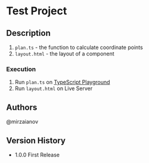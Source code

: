# Test Project

## Description

1. `plan.ts` - the function to calculate coordinate points
2. `layout.html` - the layout of a component

### Execution

1. Run `plan.ts` on [TypeScript Playground](https://www.typescriptlang.org/play/?#code/PTAEiQQRBEEfhBD4QQeEFoZhBAMIIIRBCsIIbhBAyIIXhAVB5EFEBEQQYRA9AuEEDEQQDhBjAWEC2MEYQWQARAcXBpEFElGjtYLLBkSBOEAFYUgJhAUgORBAkiAZJaWIHEQSrVAzQAKQDKAKCMBjAPYA7AM4AXUADMAlgA8AYgBtzAQ1tPLAOYACub+9gC8oAAUlgCuALYAXKBx8QBGAKYATgCUyamZWaDhAHygALK+ABYAdFnmsZYAJjEJoABUoACMAAx9OaBgvX0A3CbA7e1GHRACsJBoQhh4tNqA7CAoDCjq2oK0kGRoCzJkGGigeBiwghgM2Mt482g4fHz7mBKglLAcDLQEaES006XRqoAMADUAOKgbQsdgoMhrDDsWEwWC4Nanc4EQSyUQrDCgebaFAsSB0SD8SCiOQXFB4mSwWHEyDaX7-dB8GQowCiIGQdCs1jVgaAAExgwCoIDTtAshLRnqRaEgyOwBXABOxbgt8Q9uPAdKANlsVtoTXh9dEmJyWWQkBicgAaUBqYkEC5EyCwGTQTZnUX8QCyIJAtGsELC1kbNigVsQALSgYOh0AsMh3c4ItY89h4Q707oADh6oCQCIYZC9ug16hQldgkjl2EoGBFM1FgHIQNQ8TX-QiKpmC2jwGO0Inm7iSPDyGP8bQEcRobTfDkA3gkZWq7jO93DACkfB+aB5RxOShUoqTtCxEajJvozvIVDoxCavm8ABVzCEwtYeyth2cXwoJQoAoOwKrwMsaC8N87BapQi5qkoo5fLAgYkOudBQbwYosgAzECMygqAw5UrQujjryhoyLQdygAA2taBDOnaGIALqOqKEqoehmGjngOIMgiMgEvQrKkuSlL8FEGpkIgWA1is8jdM6ugEIAEiBiHwWBkDWRJxl0TqinhYLfLxtBYQJ9KMqJxAksS7B-AC0SyfJim0MpXSqfSmkGjSukoPphmcTMAAsploRhFn8ecpHqWgZIoC5zJyRi7med5Glaf5emgEwxDQCiGBMlseUxhaVFXiRBq6JABo9I6hmtu0wAmBYNj2K+tgfl+oSWLYv6RFE0ygF13j5AkhT0Wx03OiN8SxB4tgTek2TFCpI0uAAIk4WQAMLmBkDgOCthTrV5oAjQAnjt+2Hcdp1rZEF1GHkoB2Fk-gBMUZQAN4je1digFkGSDQxDWgD0bFjCNDjmEUUSA-Y9EeBkljOk0GQBGxoDmA4o1vgM-2gCToBI6ALiPUUkQg9Y9G0zUqOBLYVSgAmYo4wA1KAC1LTM227QdR3450TMzJULM1BY1hRJj32dBLtRBAAkoMhY9DkYyk2TVhA1dVPrbT9Og4zaMBCzbPdFzPOLfYnQ3YL90i6AYsK9UNTWP4stY+L7sq2rXRFprJjawzAAOsTWFUUTOO4Xi+F9379VELhOo4rieD4fiBEnthRFdOTByTAC+IfAxktixFkljl9YNQAFZ9VEADkoDN8Hxcw4D5io4z5gBC3gBYID8jmctBKYYJGcCMlo+ZsgsYgCsuo8As3GNvp+ucy-RI30V0ABs+8AKzOlDIUMQAnKFADszoX2fu9H0ft+Qxxu9dHhfR3w-JP0WK-8n3Vm-X+-88IX2dGKa+D8OKQxqIZYOZhdY9wyH3Aezdh4rnQLwfg09hLfEnEleeHwl4jycugNeBNuqbz6gNKIO9f4H2PqfYBl8b7fxYfRJ+L8f4MQ-l-UA98OH-zFIAwOPC-5ijARAqBb8YE9Dgc6Ayij4EwwmFMGYgAcEFgHcHMV5aBCDkHgAgxBsxsmII+GgqxnTfDUAiExsAswIkUIFHERJBBPDIMpOUsBKBkGdElSEMIw7u1AMPWxE4SKwEAGwgjxRQyB1DRfsoAtRbAQhwFk7jswKhwM1UAgBcECEkOFEhEQRgkAPgghwXhVWNCOVgk85gzznIQ94i9UKYMBKAKothbBh2sIkEAV0ACOlhLA1ACE4FmsQ0g1CcOYYA1gABuAQ4zBJZnGDITQJnw2AAAYiCOEcoAB9HoxzDkABlDmMJqEfU5Fyrk3KvjUa+5zDnCJqGKQ5jznkXLeR8-+4VvmHLjPIvCryxQApecCmooL5EFkOQALS4uUypN4amxleLg2Q+C54tPgCQ9pyQuk9L6QM4ZozxmTOmbM+ZSyVnVHWZs2w2y9kHNOSci5BlD7XNuUC+5QKvmQt+fyiFHKhVxn+U8l5IKgUSsBdKqFcLEUdFaogjqlCepBGqOtYaJMxpU2mrNS6JNebLRSJNJ6sCvKbVukLB6ZrVrUxUka0ADs7rCwNs9Oab0PpfR+qAYmOs1V2G8FkWwZyK62Atc3cozctaBqBh4fwGRw3dKjWc2NANdb2DRk0FNkbHXN3hRmkm5M7DwwyOtei9EIZQ2hmXOGCNyYozRhjLGOM8bqqJiNEtWaKYevekykG9Ey0g1NszVmCYugzShqAbmJr+Y2qdjMV2FR3bS29vLVdkt-ZDCDnGntar9b2rOpEEdGRh2DpQUzc2E6rZ72tvO+2i7hbLrRr7SWntLAbvfUrVWu6NYw21memoEco50NjpnBOOcaEpzThB+O2dggwYLmxIuoBS6ZrVbTZIPrAjTUrXW2G8NojkwmRkeIuN8Znq7aHE2oHo5kfiA3Jurd25oYwyTEGldq6gAAAYABJfrBtDXm7IxdQCCYZo3L2vGJO-UTZYZNEaxN8ZyOJwTObRNZGLrxsYnc2pIN7l4NBFTFQsHqZimQs93RENacvMhaAKFjU3tUOh79D6APEVfF+gjz6cOfswvzfCIa+d3sI0RRYhGSPAeKGRnE5FwMLl3QzV7+4t1My8HB1w8H1hxQvPFbSV7kPXlQr8rn6G8I84F3e3n2F+a4dVhhn8QviPC86MRUWpGxegafBRbMLoGSS0AA)
2. Run `layout.html` on Live Server

## Authors

@mirzaianov

## Version History

- 1.0.0 First Release
